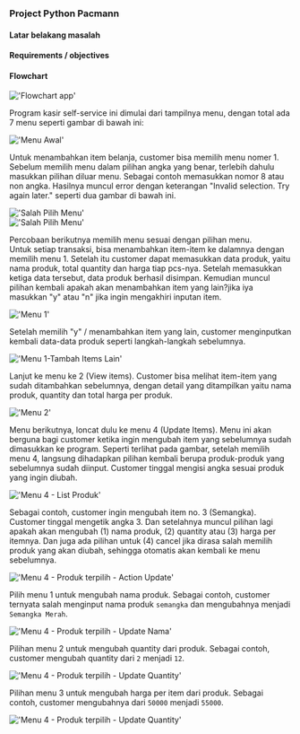 ### Project Python Pacmann


#### Latar belakang masalah




#### Requirements / objectives



#### Flowchart


!['Flowchart app'](./images/python_cashier_project.drawio.png)

Program kasir self-service ini dimulai dari tampilnya menu, dengan total ada 7 menu seperti gambar di bawah ini:

!['Menu Awal'](./images/1.PNG)

Untuk menambahkan item belanja, customer bisa memilih menu nomer 1.  
Sebelum memilih menu dalam pilihan angka yang benar, terlebih dahulu masukkan pilihan diluar menu. Sebagai contoh memasukkan nomor 8 atau non angka. Hasilnya muncul error dengan keterangan "Invalid selection. Try again later." seperti dua gambar di bawah ini.

!['Salah Pilih Menu'](./images/2.PNG)  
!['Salah Pilih Menu'](./images/3.PNG)

Percobaan berikutnya memilih menu sesuai dengan pilihan menu.  
Untuk setiap transaksi, bisa menambahkan item-item ke dalamnya dengan memilih menu 1. Setelah itu customer dapat memasukkan data produk, yaitu nama produk, total quantity dan harga tiap pcs-nya. Setelah memasukkan ketiga data tersebut, data produk berhasil disimpan. Kemudian muncul pilihan kembali apakah akan menambahkan item yang lain?jika iya masukkan "y" atau "n" jika ingin mengakhiri inputan item.

!['Menu 1'](./images/4.PNG)

Setelah memilih "y" / menambahkan item yang lain, customer menginputkan kembali data-data produk seperti langkah-langkah sebelumnya.

!['Menu 1-Tambah Items Lain'](./images/5.PNG)

Lanjut ke menu ke 2 (View items). Customer bisa melihat item-item yang sudah ditambahkan sebelumnya, dengan detail yang ditampilkan yaitu nama produk, quantity dan total harga per produk.

!['Menu 2'](./images/6.PNG)

Menu berikutnya, loncat dulu ke menu 4 (Update Items). Menu ini akan berguna bagi customer ketika ingin mengubah item yang sebelumnya sudah dimasukkan ke program. Seperti terlihat pada gambar, setelah memilih menu 4, langsung dihadapkan pilihan kembali berupa produk-produk yang sebelumnya sudah diinput. Customer tinggal mengisi angka sesuai produk yang ingin diubah. 

!['Menu 4 - List Produk'](./images/7.PNG)

Sebagai contoh, customer ingin mengubah item no. 3 (Semangka). Customer tinggal mengetik angka 3. Dan setelahnya muncul pilihan lagi apakah akan mengubah (1) nama produk, (2) quantity atau (3) harga per itemnya. Dan juga ada pilihan untuk (4) cancel jika dirasa salah memilih produk yang akan diubah, sehingga otomatis akan kembali ke menu sebelumnya.

!['Menu 4 - Produk terpilih - Action Update'](./images/8.PNG)

Pilih menu 1 untuk mengubah nama produk. Sebagai contoh, customer ternyata salah menginput nama produk `semangka` dan mengubahnya menjadi `Semangka Merah`.

!['Menu 4 - Produk terpilih - Update Nama'](./images/9.PNG)

Pilihan menu 2 untuk mengubah quantity dari produk. Sebagai contoh, customer mengubah quantity dari `2` menjadi `12`.

!['Menu 4 - Produk terpilih - Update Quantity'](./images/10.PNG)

Pilihan menu 3 untuk mengubah harga per item dari produk. Sebagai contoh, customer mengubahnya dari `50000` menjadi `55000`.

!['Menu 4 - Produk terpilih - Update Quantity'](./images/11.PNG)

